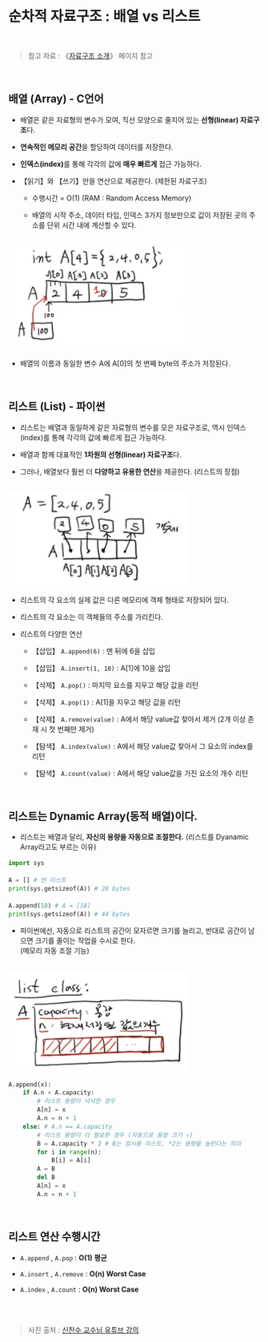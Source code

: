 # 순차적 자료구조 : 배열 vs 리스트

<br/>

>  참고 자료 : 《<a href="https://github.com/SangYoonLee1231/TIL/blob/main/DataStructure/data_structure_introduction.md">자료구조 소개</a>》 페이지 참고

<br/>

## 배열 (Array) - C언어

* 배열은 같은 자료형의 변수가 모여, 직선 모양으로 줄지어 있는 <strong>선형(linear) 자료구조</strong>다.

* <strong>연속적인 메모리 공간</strong>을 할당하여 데이터를 저장한다.

* <strong>인덱스(index)</strong>를 통해 각각의 값에 <strong>매우 빠르게</strong> 접근 가능하다.

* 【읽기】와 【쓰기】만을 연산으로 제공한다. (제한된 자료구조)  
   
   * 수행시간 = O(1) (RAM : Random Access Memory)

   * 배열의 시작 주소, 데이터 타입, 인덱스 3가지 정보만으로 값이 저장된 곳의 주소를 단위 시간 내에 계산할 수 있다.

<br/>

<img src="img/array1.png">

* 배열의 이름과 동일한 변수 A에 A[0]의 첫 번째 byte의 주소가 저장된다.

<br/>

## 리스트 (List) - 파이썬

* 리스트는 배열과 동일하게 같은 자료형의 변수를 모은 자료구조로, 역시 인덱스(index)를 통해 각각의 값에 빠르게 접근 가능하다.

* 배열과 함께 대표적인 <strong>1차원의 선형(linear) 자료구조</strong>다.

* 그러나, 배열보다 훨씬 더 <strong>다양하고 유용한 연산</strong>을 제공한다. (리스트의 장점)

<br/>

<img src="img/list1.png">

* 리스트의 각 요소의 실제 값은 다른 메모리에 객체 형태로 저장되어 있다.

* 리스트의 각 요소는 이 객체들의 주소를 가리킨다.

* 리스트의 다양한 연산

  * 【삽입】 <code>A.append(6)</code> : 맨 뒤에 6을 삽입

  * 【삽입】 <code>A.insert(1, 10)</code> : A[1]에 10을 삽입

  * 【삭제】 <code>A.pop()</code> : 마지막 요소를 지우고 해당 값을 리턴
  
  * 【삭제】 <code>A.pop(1)</code> : A[1]을 지우고 해당 값을 리턴

  * 【삭제】 <code>A.remove(value)</code> : A에서 해당 value값 찾아서 제거 (2개 이상 존재 시 첫 번째만 제거)

  * 【탐색】 <code>A.index(value)</code> : A에서 해당 value값 찾아서 그 요소의 index를 리턴

  * 【탐색】 <code>A.count(value)</code> : A에서 해당 value값을 가진 요소의 개수 리턴


<br/>

## 리스트는 Dynamic Array(동적 배열)이다.

* 리스트는 배열과 달리, <strong>자신의 용량을 자동으로 조절한다.</strong> (리스트를 Dyanamic Array라고도 부르는 이유)

```python
import sys

A = [] # 빈 리스트
print(sys.getsizeof(A)) # 28 bytes

A.append(18) # A = [18]
print(sys.getsizeof(A)) # 44 bytes
```

* 파이썬에선, 자동으로 리스트의 공간이 모자르면 크기를 늘리고, 반대로 공간이 남으면 크기를 줄이는 작업을 수시로 한다.  
(메모리 자동 조절 기능)

<br/>

<img src="img/list2.png">

```python
A.append(x):
    if A.n < A.capacity:
        # 리스트 용량이 넉넉한 경우
        A[n] = x
        A.n = n + 1
    else: # A.n == A.capacity
        # 리스트 용량이 더 필요한 경우 (자동으로 용량 크기 ↑)
        B = A.capacity * 2 # B는 임시용 리스트, *2는 용량을 늘린다는 의미
        for i in range(n):
            B[i] = A[i]
        A = B
        del B
        A[n] = x
        A.n = n + 1
```

<br/>

## 리스트 연산 수행시간

* <code>A.append</code> , <code>A.pop</code> : <strong>O(1) 평균</strong>

* <code>A.insert</code> , <code>A.remove</code> : <strong>O(n) Worst Case</strong>

* <code>A.index</code> , <code>A.count</code> : <strong>O(n) Worst Case</strong>

<br/><br/>

> 사진 출처 : <a href="https://youtu.be/Lqd8o7vL2Z8">신찬수 교수님 유튜브 강의</a>